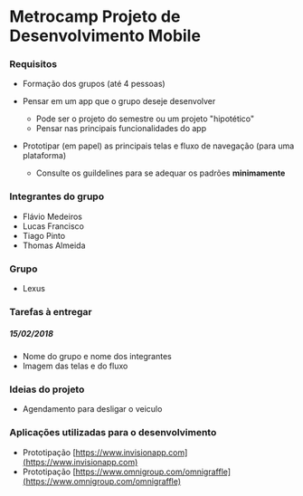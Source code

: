 # Metrocamp Projeto de Desenvolvimento Mobile

### Requisitos
* Formação dos grupos (até 4 pessoas)

* Pensar em um app que o grupo deseje desenvolver
    - Pode ser o projeto do semestre ou um projeto "hipotético"
    - Pensar nas principais funcionalidades do app

* Prototipar (em papel) as principais telas e fluxo de navegação (para uma plataforma)
    - Consulte os guildelines para se adequar os padrões __minimamente__

### Integrantes do grupo
* Flávio Medeiros
* Lucas Francisco
* Tiago Pinto
* Thomas Almeida

### Grupo
* Lexus

### Tarefas à entregar
##### 15/02/2018
* Nome do grupo e nome dos integrantes
* Imagem das telas e do fluxo

### Ideias do projeto
* Agendamento para desligar o veiculo

### Aplicações utilizadas para o desenvolvimento

* Prototipação [https://www.invisionapp.com](https://www.invisionapp.com)
* Prototipação [https://www.omnigroup.com/omnigraffle](https://www.omnigroup.com/omnigraffle)
